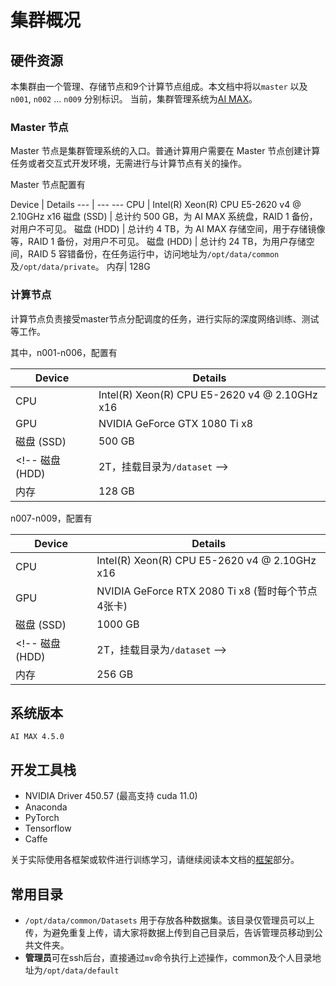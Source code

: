 # 集群概况

## 硬件资源
本集群由一个管理、存储节点和9个计算节点组成。本文档中将以`master` 以及 `n001`, `n002` ... `n009` 分别标识。
当前，集群管理系统为[AI MAX](http://www.amaxchina.com/Product/Introduction/AIMAX)。

### Master 节点
Master 节点是集群管理系统的入口。普通计算用户需要在 Master 节点创建计算任务或者交互式开发环境，无需进行与计算节点有关的操作。

Master 节点配置有

Device | Details
--- | ---  ---
CPU | Intel(R) Xeon(R) CPU E5-2620 v4 @ 2.10GHz  x16
磁盘 (SSD) | 总计约 500 GB，为 AI MAX 系统盘，RAID 1 备份，对用户不可见。
磁盘 (HDD) | 总计约 4 TB，为 AI MAX 存储空间，用于存储镜像等，RAID 1 备份，对用户不可见。
磁盘 (HDD) | 总计约 24 TB，为用户存储空间，RAID 5 容错备份，在任务运行中，访问地址为`/opt/data/common`及`/opt/data/private`。
内存| 128G

### 计算节点
计算节点负责接受master节点分配调度的任务，进行实际的深度网络训练、测试等工作。

其中，n001-n006，配置有

Device | Details
--- | ---
CPU | Intel(R) Xeon(R) CPU E5-2620 v4 @ 2.10GHz  x16
GPU | NVIDIA GeForce GTX 1080 Ti x8
磁盘 (SSD) | 500 GB
<!-- 磁盘 (HDD) | 2T，挂载目录为`/dataset` -->
内存| 128 GB

n007-n009，配置有

Device | Details
--- | ---
CPU | Intel(R) Xeon(R) CPU E5-2620 v4 @ 2.10GHz  x16
GPU | NVIDIA GeForce RTX 2080 Ti x8 (暂时每个节点4张卡)
磁盘 (SSD) | 1000 GB
<!-- 磁盘 (HDD) | 2T，挂载目录为`/dataset` -->
内存| 256 GB

## 系统版本
`AI MAX 4.5.0`

## 开发工具栈

* NVIDIA Driver 450.57 (最高支持 cuda 11.0)
* Anaconda
* PyTorch
* Tensorflow
* Caffe

关于实际使用各框架或软件进行训练学习，请继续阅读本文档的[框架](framework/index.md)部分。

## 常用目录
* `/opt/data/common/Datasets` 用于存放各种数据集。该目录仅管理员可以上传，为避免重复上传，请大家将数据上传到自己目录后，告诉管理员移动到公共文件夹。
* **管理员**可在ssh后台，直接通过`mv`命令执行上述操作，common及个人目录地址为`/opt/data/default`